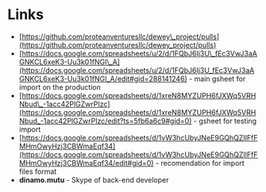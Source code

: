 # Links



* [https://github.com/proteanventuresllc/dewey\_project/pulls](https://github.com/proteanventuresllc/dewey_project/pulls)
* [https://docs.google.com/spreadsheets/u/2/d/1FQbJ6Ij3U\_fEc3VwJ3aAGNKCL6xeK3-Uu3k01fNGI\_A](https://docs.google.com/spreadsheets/u/2/d/1FQbJ6Ij3U_fEc3VwJ3aAGNKCL6xeK3-Uu3k01fNGI_A/edit#gid=288141246) - main gsheet for import on the production
* [https://docs.google.com/spreadsheets/d/1xreN8MYZUPH6fJXWq5VRHNbud\_-1acc42PlGZwrPIzc](https://docs.google.com/spreadsheets/d/1xreN8MYZUPH6fJXWq5VRHNbud_-1acc42PlGZwrPIzc/edit?ts=5fb6a6c9#gid=0) - gsheet for testing import
* [https://docs.google.com/spreadsheets/d/1vW3hcUbyJNeE9GQhQZIlFfFMHmOwyHzj3CBWmaEqf34](https://docs.google.com/spreadsheets/d/1vW3hcUbyJNeE9GQhQZIlFfFMHmOwyHzj3CBWmaEqf34/edit#gid=0) - recomendation for import files format
* **dinamo.mutu** - Skype of back-end developer

